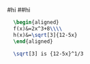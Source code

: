 
#hi
##hi


```tex
  \begin{aligned}
  f(x)&=2x^3+8\\\\
  h(x)&=\sqrt[3]{12-5x}
  \end{aligned}
  
  \sqrt[3] is {12-5x}^1/3
```
